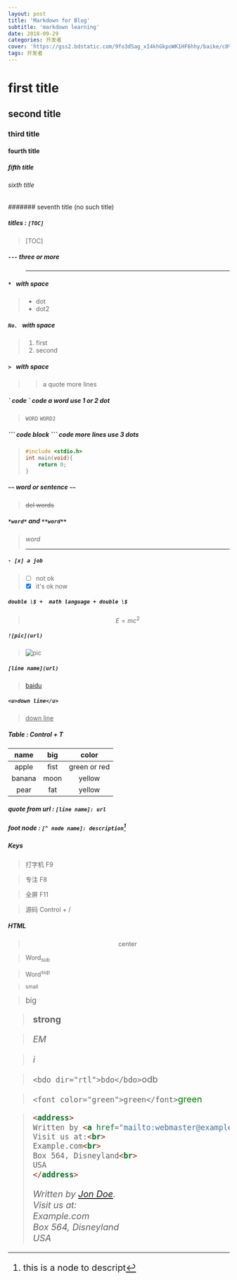 ```yaml
---
layout: post
title: 'Markdown for Blog'
subtitle: 'markdown learning'
date: 2018-09-29
categories: 开发者
cover: 'https://gss2.bdstatic.com/9fo3dSag_xI4khGkpoWK1HF6hhy/baike/c0%3Dbaike180%2C5%2C5%2C180%2C60/sign=d997317c11ce36d3b6098b625b9a51e2/00e93901213fb80ef9ceac7132d12f2eb938947d.jpg'
tags: 开发者
---
```


# first title

## second title

### third title

#### fourth title

##### fifth title

###### sixth title

####### seventh title (no such title)

##### titles : `[TOC]`

> [TOC]

#####  `---` three or more

> ---

##### `* ` with space

> * dot
> * dot2

##### `No. ` with space

> 1. first
> 2. second

##### `> ` with space

> > a quote
> > more lines

##### \`  code  \`  code a word use 1 or 2 dot

> `WORD`
> ``WORD2``

##### \`\`\`  code block  \`\`\`  code more lines use 3 dots

> ``` c
> #include <stdio.h>
> int main(void){
>     return 0;
> }
> ```

##### `~~`  word or sentence `~~`

> ~~del words~~

##### `*word*` and `**word**`

> *word*
>
> ****

##### `- [x] a job` 

> - [ ] not ok
> - [x] it's ok now

##### `double \$ +  math language + double \$ `

> $$
> E=mc^2
> $$
>

##### `![pic](url)`

> ![pic](http://www.dilidili.wang/uploads/allimg/171228/290_1701448511.jpg)

##### `[line name](url)`

> [baidu](https://www.baidu.com)

##### `<u>down line</u>`

> <u>down line</u>

##### Table : Control + T

|  name  | big  |    color     |
| :----: | :--: | :----------: |
| apple  | fist | green or red |
| banana | moon |    yellow    |
|  pear  | fat  |    yellow    |



#####  quote from url : `[line name]: url`

> [baidu]: https://www.baidu.com

##### foot node : `[^ node name]: description`[^node]

> [^node]: this is a node to descript

##### Keys 

> 打字机	F9

> 专注		F8

> 全屏		F11

> 源码		Control + /

##### HTML

> <center>center</center>

> Word<sub>sub</sub>

> Word<sup>sup<sup>

> <small>small</small>

> <big>big<big>

> <strong>strong</strong>

> <em>EM</em>

> <i>i</i>

> ``<bdo dir="rtl">bdo</bdo>``<bdo dir="rtl">bdo</bdo>

> ``<font color="green">green</font>``<font color="green">green</font>

> ```html
> <address>
> Written by <a href="mailto:webmaster@example.com">Jon Doe</a>.<br> 
> Visit us at:<br>
> Example.com<br>
> Box 564, Disneyland<br>
> USA
> </address>
> ```
> <address>
> Written by <a href="mailto:webmaster@example.com">Jon Doe</a>.<br> 
> Visit us at:<br>
> Example.com<br>
> Box 564, Disneyland<br>
> USA
> </address>
> 
